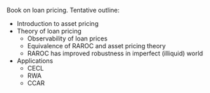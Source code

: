 Book on loan pricing.  Tentative outline:

* Introduction to asset pricing
* Theory of loan pricing
    * Observability of loan prices
    * Equivalence of RAROC and asset pricing theory
    * RAROC has improved robustness in imperfect (illiquid) world
* Applications 
    * CECL
    * RWA
    * CCAR
